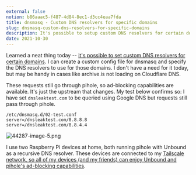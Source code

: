 ```yaml
---
external: false
notion: b86aaac5-f487-4d84-8ec1-d3cc4eaa7fda
title: dnsmasq - Custom DNS resolvers for specific domains
slug: dnsmasq-custom-dns-resolvers-for-specific-domains
description: It's possible to setup custom DNS resolvers for certain domains using a dnsmasq config file. Requests still pass through pihole, for ad-blocking capabilities.
date: 2021-10-30
---
```


Learned a neat thing today -- [it's possible to set custom DNS resolvers for certain domains](https://news.ycombinator.com/item?id=29026068). I can create a custom config file for dnsmasq and specify the DNS resolvers to use for those domains. I don't have a need for it today, but may be handy in cases like archive.is not loading on Cloudflare DNS.

These requests still go through pihole, so ad-blocking capabilities are available. It's just the upstream that changes. My test below confirms so: I have set `dnsleaktest.com` to be queried using Google DNS but requests still pass through pihole.

```text
/etc/dnsmasq.d/02-test.conf
server=/dnsleaktest.com/8.8.8.8
server=/dnsleaktest.com/8.8.4.4
```

![44287-image-5.png](https://blogarunsathiya.files.wordpress.com/2022/07/44287-image-5.png?w=1024&h=357)

I use two Raspberry Pi devices at home, both running pihole with Unbound as a recursive DNS resolver. These devices are connected to my [Tailscale network, so all of my devices (and my friends) can enjoy Unbound and pihole's ad-blocking capabilities](https://blogarunsathiya.wordpress.com/2021/03/30/pi-hole-on-tailscale/).
